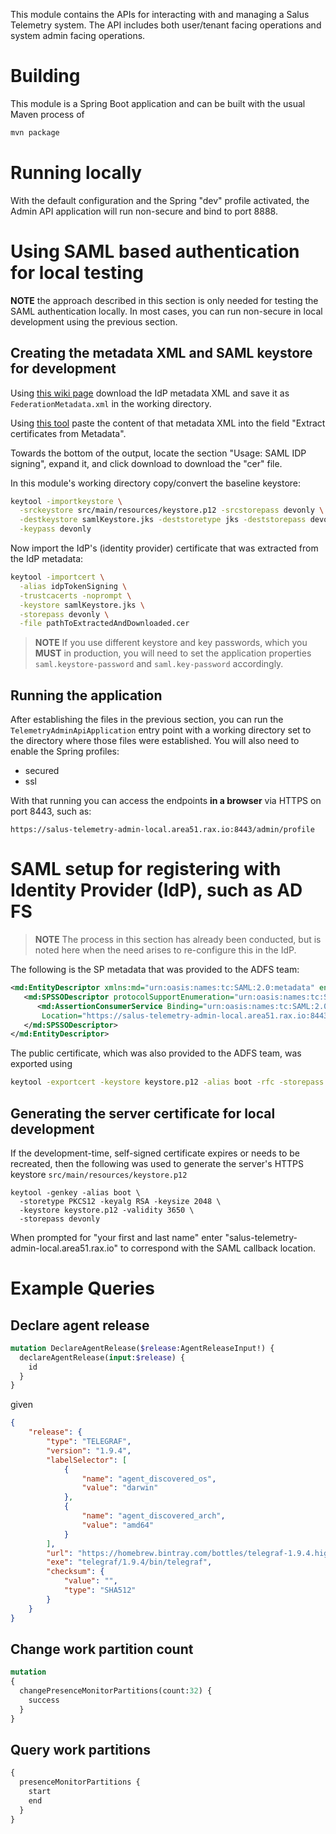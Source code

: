 
This module contains the APIs for interacting with and managing a Salus Telemetry system.
The API includes both user/tenant facing operations and system admin facing operations.

# Building

This module is a Spring Boot application and can be built with the usual Maven process of

```bash
mvn package
```

# Running locally 

With the default configuration and the Spring "dev" profile activated, 
the Admin API application will run non-secure and bind to port 8888.

# Using SAML based authentication for local testing

**NOTE** the approach described in this section is only needed for testing the SAML authentication
locally. In most cases, you can run non-secure in local development using the previous section.

## Creating the metadata XML and SAML keystore for development

Using [this wiki page](https://one.rackspace.com/display/GET/Integrating+Your+App+with+AD+FS)
download the IdP metadata XML and save it as `FederationMetadata.xml` in the working directory.

Using [this tool](https://www.rcfed.com/SAMLWSFed/MetadataCertificateExtract) paste the
content of that metadata XML into the field "Extract certificates from Metadata".

Towards the bottom of the output, locate the section "Usage: SAML IDP signing", expand it,
and click download to download the "cer" file.

In this module's working directory copy/convert the baseline keystore:

```bash
keytool -importkeystore \
  -srckeystore src/main/resources/keystore.p12 -srcstorepass devonly \
  -destkeystore samlKeystore.jks -deststoretype jks -deststorepass devonly \
  -keypass devonly
```

Now import the IdP's (identity provider) certificate that was extracted from the IdP metadata:
```bash
keytool -importcert \
  -alias idpTokenSigning \
  -trustcacerts -noprompt \
  -keystore samlKeystore.jks \
  -storepass devonly \
  -file pathToExtractedAndDownloaded.cer
```

> **NOTE** If you use different keystore and key passwords, which you **MUST** in production, you will 
> need to set the application properties `saml.keystore-password` and `saml.key-password` accordingly.

## Running the application

After establishing the files in the previous section, you can run the `TelemetryAdminApiApplication`
entry point with a working directory set to the directory where those files were established.
You will also need to enable the Spring profiles:

* secured
* ssl

With that running you can access the endpoints **in a browser** via HTTPS on port 8443, such as:

    https://salus-telemetry-admin-local.area51.rax.io:8443/admin/profile


# SAML setup for registering with Identity Provider (IdP), such as AD FS

> **NOTE** The process in this section has already been conducted, but is noted here when the 
> need arises to re-configure this in the IdP.

The following is the SP metadata that was provided to the ADFS team:

```xml
<md:EntityDescriptor xmlns:md="urn:oasis:names:tc:SAML:2.0:metadata" entityID="salus-telemetry-admin-local.area51.rax.io">
   <md:SPSSODescriptor protocolSupportEnumeration="urn:oasis:names:tc:SAML:2.0:protocol">
      <md:AssertionConsumerService Binding="urn:oasis:names:tc:SAML:2.0:bindings:HTTP-POST" 
       Location="https://salus-telemetry-admin-local.area51.rax.io:8443/saml/SSO" index="1" />
   </md:SPSSODescriptor>
</md:EntityDescriptor>
```

The public certificate, which was also provided to the ADFS team, was exported using

```bash
keytool -exportcert -keystore keystore.p12 -alias boot -rfc -storepass devonly
```

## Generating the server certificate for local development

If the development-time, self-signed certificate expires or needs to be recreated, then the 
following was used to generate the server's HTTPS keystore `src/main/resources/keystore.p12`

```
keytool -genkey -alias boot \
  -storetype PKCS12 -keyalg RSA -keysize 2048 \
  -keystore keystore.p12 -validity 3650 \
  -storepass devonly
```

When prompted for "your first and last name" enter "salus-telemetry-admin-local.area51.rax.io"
to correspond with the SAML callback location.

# Example Queries

## Declare agent release

```graphql
mutation DeclareAgentRelease($release:AgentReleaseInput!) {
  declareAgentRelease(input:$release) {
    id
  }
}
```

given
```json
{
	"release": {
		"type": "TELEGRAF",
		"version": "1.9.4",
		"labelSelector": [
			{
				"name": "agent_discovered_os",
				"value": "darwin"
			},
			{
				"name": "agent_discovered_arch",
				"value": "amd64"
			}
		],
		"url": "https://homebrew.bintray.com/bottles/telegraf-1.9.4.high_sierra.bottle.tar.gz",
		"exe": "telegraf/1.9.4/bin/telegraf",
		"checksum": {
			"value": "",
			"type": "SHA512"
		}
	}
}
```

## Change work partition count

```graphql
mutation 
{
  changePresenceMonitorPartitions(count:32) {
    success
  }
}
```

## Query work partitions

```graphql
{
  presenceMonitorPartitions {
    start
    end
  }
}
```
